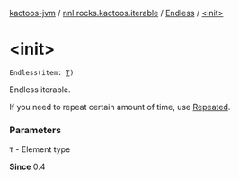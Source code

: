 [kactoos-jvm](../../index.md) / [nnl.rocks.kactoos.iterable](../index.md) / [Endless](index.md) / [&lt;init&gt;](./-init-.md)

# &lt;init&gt;

`Endless(item: `[`T`](index.md#T)`)`

Endless iterable.

If you need to repeat certain amount of time,
use [Repeated](../-repeated/index.md).

### Parameters

`T` - Element type

**Since**
0.4

